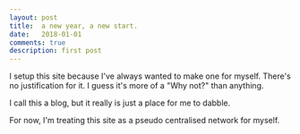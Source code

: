 ```yaml
---
layout: post
title:  a new year, a new start.
date:   2018-01-01
comments: true
description: first post
---
```

I setup this site because I've always wanted to make one for myself. There's no justification for it. I guess it's more of a "Why not?" than anything. 
 
I call this a blog, but it really is just a place for me to dabble.

For now, I'm treating this site as a pseudo centralised network for myself.
